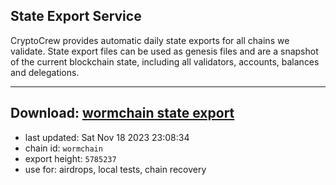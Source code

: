 ## State Export Service
CryptoCrew provides automatic daily state exports for all chains we validate. State export files can be used as genesis files and are a snapshot of the current blockchain state, including all validators, accounts, balances and delegations.

---
**Download: [wormchain state export](https://dl.ccvalidators.com/SERVICE/wormchain/wormchain_export_5785237.json)**
---

- last updated: Sat Nov 18 2023 23:08:34
- chain id: `wormchain`
- export height: `5785237`
- use for: airdrops, local tests, chain recovery
